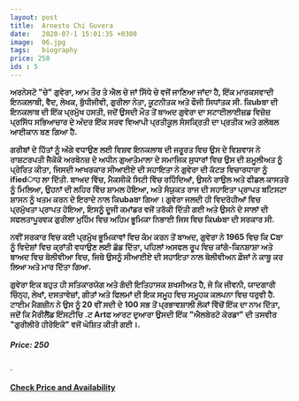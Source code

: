 ```yaml
---
layout: post
title:  Arnesto Chi Guvera
date:   2020-07-1 15:01:35 +0300
image:  06.jpg
tags:   biography
price: 250
ids : 5
---
```




<strong>ਅਰਨੇਸਟੋ "ਚੇ" ਗੁਵੇਰਾ, ਆਮ ਤੌਰ ਤੇ ਐਲ ਚੇ ਜਾਂ ਸਿੱਧੇ ਚੇ ਵਜੋਂ ਜਾਣਿਆ ਜਾਂਦਾ ਹੈ, ਇੱਕ ਮਾਰਕਸਵਾਦੀ ਇਨਕਲਾਬੀ, ਵੈਦ, ਲੇਖਕ, ਬੁੱਧੀਜੀਵੀ, ਗੁਰੀਲਾ ਨੇਤਾ, ਕੂਟਨੀਤਕ ਅਤੇ ਫੌਜੀ ਸਿਧਾਂਤਕ ਸੀ. ਕਿubਬਾ ਦੀ ਇਨਕਲਾਬ ਦੀ ਇੱਕ ਪ੍ਰਮੁੱਖ ਹਸਤੀ, ਜਦੋਂ ਉਸਦੀ ਮੌਤ ਤੋਂ ਬਾਅਦ ਗੁਵੇਰਾ ਦਾ ਸਟਾਈਲਾਈਜ਼ਡ ਵਿਜ਼ੋਜ਼ ਪ੍ਰਸਿੱਧ ਸਭਿਆਚਾਰ ਦੇ ਅੰਦਰ ਇੱਕ ਸਰਵ ਵਿਆਪੀ ਪ੍ਰਤੀਕੂਲ ਸੰਸਕ੍ਰਿਤੀ ਦਾ ਪ੍ਰਤੀਕ ਅਤੇ ਗਲੋਬਲ ਆਈਕਾਨ ਬਣ ਗਿਆ ਹੈ.

ਗਰੀਬਾਂ ਦੇ ਹਿੱਤਾਂ ਨੂੰ ਅੱਗੇ ਵਧਾਉਣ ਲਈ ਵਿਸ਼ਵ ਇਨਕਲਾਬ ਦੀ ਜਰੂਰਤ ਵਿਚ ਉਸ ਦੇ ਵਿਸ਼ਵਾਸ ਨੇ ਰਾਸ਼ਟਰਪਤੀ ਜੈਕੋਕੋ ਅਰਬੇਨਜ਼ ਦੇ ਅਧੀਨ ਗੁਆਤੇਮਾਲਾ ਦੇ ਸਮਾਜਿਕ ਸੁਧਾਰਾਂ ਵਿਚ ਉਸ ਦੀ ਸ਼ਮੂਲੀਅਤ ਨੂੰ ਪ੍ਰੇਰਿਤ ਕੀਤਾ, ਜਿਸਦੀ ਆਖਰਕਾਰ ਸੀਆਈਏ ਦੀ ਸਹਾਇਤਾ ਨੇ ਗੁਵੇਰਾ ਦੀ ਕੱਟੜ ਵਿਚਾਰਧਾਰਾ ਨੂੰ ifiedਾਹ ਲਾ ਦਿੱਤੀ. ਬਾਅਦ ਵਿੱਚ, ਮੈਕਸੀਕੋ ਸਿਟੀ ਵਿੱਚ ਰਹਿੰਦਿਆਂ, ਉਸਨੇ ਰਾਉਲ ਅਤੇ ਫੀਡਲ ਕਾਸਤਰੋ ਨੂੰ ਮਿਲਿਆ, ਉਹਨਾਂ ਦੀ ਲਹਿਰ ਵਿੱਚ ਸ਼ਾਮਲ ਹੋਇਆ, ਅਤੇ ਸੰਯੁਕਤ ਰਾਜ ਦੀ ਸਹਾਇਤਾ ਪ੍ਰਾਪਤ ਬਟਿਸਟਾ ਸ਼ਾਸਨ ਨੂੰ ਖਤਮ ਕਰਨ ਦੇ ਇਰਾਦੇ ਨਾਲ ਕਿubaਬਾ ਗਿਆ। ਗੁਵੇਰਾ ਜਲਦੀ ਹੀ ਵਿਦਰੋਹੀਆਂ ਵਿਚ ਪ੍ਰਮੁੱਖਤਾ ਪ੍ਰਾਪਤ ਹੋਇਆ, ਇਸਨੂੰ ਦੂਜੀ ਕਮਾਂਡਰ ਵਜੋਂ ਤਰੱਕੀ ਦਿੱਤੀ ਗਈ ਅਤੇ ਉਸਨੇ ਦੋ ਸਾਲਾਂ ਦੀ ਸਫਲਤਾਪੂਰਵਕ ਗੁਰੀਲਾ ਮੁਹਿੰਮ ਵਿਚ ਅਹਿਮ ਭੂਮਿਕਾ ਨਿਭਾਈ ਜਿਸ ਵਿਚ ਕਿubਬਾ ਦੀ ਸਰਕਾਰ ਸੀ.

ਨਵੀਂ ਸਰਕਾਰ ਵਿਚ ਕਈ ਪ੍ਰਮੁੱਖ ਭੂਮਿਕਾਵਾਂ ਵਿਚ ਕੰਮ ਕਰਨ ਤੋਂ ਬਾਅਦ, ਗੁਵੇਰਾ ਨੇ 1965 ਵਿਚ ਕਿ Cਬਾ ਨੂੰ ਵਿਦੇਸ਼ਾਂ ਵਿਚ ਕ੍ਰਾਂਤੀ ਵਧਾਉਣ ਲਈ ਛੱਡ ਦਿੱਤਾ, ਪਹਿਲਾਂ ਅਸਫਲ ਰੂਪ ਵਿਚ ਕਾਂਗੋ-ਕਿਨਸ਼ਾਸ਼ਾ ਅਤੇ ਬਾਅਦ ਵਿਚ ਬੋਲੀਵੀਆ ਵਿਚ, ਜਿਥੇ ਉਸਨੂੰ ਸੀਆਈਏ ਦੀ ਸਹਾਇਤਾ ਨਾਲ ਬੋਲੀਵੀਅਨ ਫ਼ੌਜਾਂ ਨੇ ਕਾਬੂ ਕਰ ਲਿਆ ਅਤੇ ਮਾਰ ਦਿੱਤਾ ਗਿਆ.

ਗੁਵੇਰਾ ਇਕ ਬਹੁਤ ਹੀ ਸਤਿਕਾਰਯੋਗ ਅਤੇ ਗੰਦੀ ਇਤਿਹਾਸਕ ਸ਼ਖਸੀਅਤ ਹੈ, ਜੋ ਕਿ ਜੀਵਨੀ, ਯਾਦਗਾਰੀ ਚਿੰਨ੍ਹ, ਲੇਖਾਂ, ਦਸਤਾਵੇਜ਼ਾਂ, ਗੀਤਾਂ ਅਤੇ ਫਿਲਮਾਂ ਦੀ ਇਕ ਸਮੂਹ ਵਿਚ ਸਮੂਹਕ ਕਲਪਨਾ ਵਿਚ ਧਰੁਵੀ ਹੈ. ਟਾਈਮ ਮੈਗਜ਼ੀਨ ਨੇ ਉਸ ਨੂੰ 20 ਵੀਂ ਸਦੀ ਦੇ 100 ਸਭ ਤੋਂ ਪ੍ਰਭਾਵਸ਼ਾਲੀ ਲੋਕਾਂ ਵਿੱਚੋਂ ਇੱਕ ਦਾ ਨਾਮ ਦਿੱਤਾ, ਜਦੋਂ ਕਿ ਮੈਰੀਲੈਂਡ ਇੰਸਟੀਚਿ .ਟ Artਫ ਆਰਟ ਦੁਆਰਾ ਉਸਦੀ ਇੱਕ "ਐਲਬੇਰਟੋ ਕੋਰਡਾ" ਦੀ ਤਸਵੀਰ "ਗੁਰੀਲੀਰੋ ਹੀਰੋਇਕੋ" ਵਜੋਂ ਘੋਸ਼ਿਤ ਕੀਤੀ ਗਈ।.</strong>

<h5>Price: 250 </h5>.<br>

<h4><a class="add-cart cart1" href="/kitab/books#5"><b>Check Price and Availability</b></a></h4>

<body>
 <script src="{{ site.baseurl }}/js/main.js"></script>
 </body>